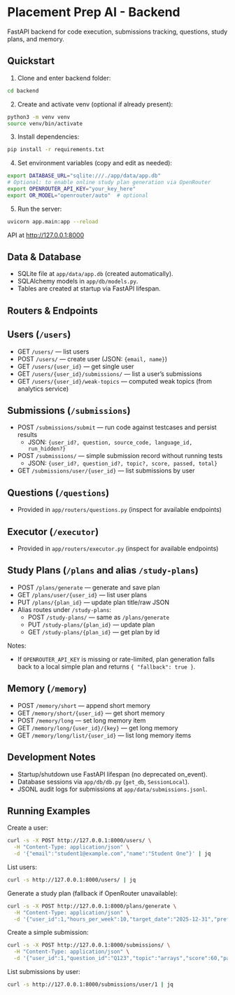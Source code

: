 Placement Prep AI - Backend
===========================

FastAPI backend for code execution, submissions tracking, questions, study plans, and memory.

Quickstart
----------

1) Clone and enter backend folder:

```bash
cd backend
```

2) Create and activate venv (optional if already present):

```bash
python3 -m venv venv
source venv/bin/activate
```

3) Install dependencies:

```bash
pip install -r requirements.txt
```

4) Set environment variables (copy and edit as needed):

```bash
export DATABASE_URL="sqlite:///./app/data/app.db"
# Optional: to enable online study plan generation via OpenRouter
export OPENROUTER_API_KEY="your_key_here"
export OR_MODEL="openrouter/auto"  # optional
```

5) Run the server:

```bash
uvicorn app.main:app --reload
```

API at http://127.0.0.1:8000

Data & Database
---------------
- SQLite file at `app/data/app.db` (created automatically).
- SQLAlchemy models in `app/db/models.py`.
- Tables are created at startup via FastAPI lifespan.

Routers & Endpoints
-------------------

Users (`/users`)
----------------
- GET `/users/` — list users
- POST `/users/` — create user (JSON: `{email, name}`)
- GET `/users/{user_id}` — get single user
- GET `/users/{user_id}/submissions/` — list a user’s submissions
- GET `/users/{user_id}/weak-topics` — computed weak topics (from analytics service)

Submissions (`/submissions`)
----------------------------
- POST `/submissions/submit` — run code against testcases and persist results
  - JSON: `{user_id?, question, source_code, language_id, run_hidden?}`
- POST `/submissions/` — simple submission record without running tests
  - JSON: `{user_id?, question_id?, topic?, score, passed, total}`
- GET `/submissions/user/{user_id}` — list submissions by user

Questions (`/questions`)
------------------------
- Provided in `app/routers/questions.py` (inspect for available endpoints)

Executor (`/executor`)
----------------------
- Provided in `app/routers/executor.py` (inspect for available endpoints)

Study Plans (`/plans` and alias `/study-plans`)
----------------------------------------------
- POST `/plans/generate` — generate and save plan
- GET `/plans/user/{user_id}` — list user plans
- PUT `/plans/{plan_id}` — update plan title/raw JSON
- Alias routes under `/study-plans`:
  - POST `/study-plans/` — same as `/plans/generate`
  - PUT `/study-plans/{plan_id}` — update plan
  - GET `/study-plans/{plan_id}` — get plan by id

Notes:
- If `OPENROUTER_API_KEY` is missing or rate-limited, plan generation falls back to a local simple plan and returns `{ "fallback": true }`.

Memory (`/memory`)
------------------
- POST `/memory/short` — append short memory
- GET `/memory/short/{user_id}` — get short memory
- POST `/memory/long` — set long memory item
- GET `/memory/long/{user_id}/{key}` — get long memory
- GET `/memory/long/list/{user_id}` — list long memory items

Development Notes
-----------------
- Startup/shutdown use FastAPI lifespan (no deprecated on_event).
- Database sessions via `app/db/db.py` (`get_db`, `SessionLocal`).
- JSONL audit logs for submissions at `app/data/submissions.jsonl`.

Running Examples
----------------

Create a user:
```bash
curl -s -X POST http://127.0.0.1:8000/users/ \
  -H "Content-Type: application/json" \
  -d '{"email":"student1@example.com","name":"Student One"}' | jq
```

List users:
```bash
curl -s http://127.0.0.1:8000/users/ | jq
```

Generate a study plan (fallback if OpenRouter unavailable):
```bash
curl -s -X POST http://127.0.0.1:8000/plans/generate \
  -H "Content-Type: application/json" \
  -d '{"user_id":1,"hours_per_week":10,"target_date":"2025-12-31","preferred_days":["Mon","Wed"],"goal":"Placement in 3 months"}' | jq
```

Create a simple submission:
```bash
curl -s -X POST http://127.0.0.1:8000/submissions/ \
  -H "Content-Type: application/json" \
  -d '{"user_id":1,"question_id":"Q123","topic":"arrays","score":60,"passed":3,"total":5}' | jq
```

List submissions by user:
```bash
curl -s http://127.0.0.1:8000/submissions/user/1 | jq
```

